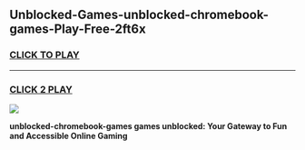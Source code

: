 
## Unblocked-Games-unblocked-chromebook-games-Play-Free-2ft6x
<h3>
<a href="https://premium76.site?title=unblocked-chromebook-games&ref=20M">CLICK TO PLAY</a></h3>
<hr>

<h3>
<a href="https://premium76.site?title=unblocked-chromebook-games&ref=20M">CLICK 2 PLAY</a>
  
</h3>

<a href="https://premium76.site?title=unblocked-chromebook-games&ref=19M"><img src="https://clearcache.store/games.png"></a>


**unblocked-chromebook-games games unblocked: Your Gateway to Fun and Accessible Online Gaming**
